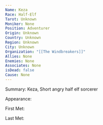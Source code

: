 ```yaml
---
Name: Keza
Race: Half-Elf
Tarot: Unknown
Moniker: None
Position: Adventurer
Origin: Unknown
Country: Unknown
Region: Unknown
City: Unknown
Organization: "[[The Windbreakers]]"
Allies: None
Enemies: None
Associates: None
isDead: false
Cause: None
---
```

Summary: Keza, Short angry half elf sorcerer

Appearance: 

First Met: 

Last Met: 
